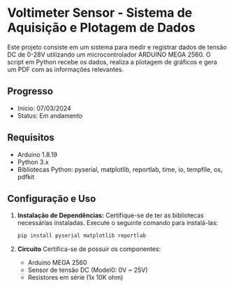 # Voltimeter Sensor - Sistema de Aquisição e Plotagem de Dados

Este projeto consiste em um sistema para medir e registrar dados de tensão DC de 0-28V utilizando um microcontrolador ARDUINO MEGA 2560. O script em Python recebe os dados, realiza a plotagem de gráficos e gera um PDF com as informações relevantes.

## Progresso

- Início: 07/03/2024 
- Status: Em andamento

## Requisitos

- Arduino 1.8.19
- Python 3.x
- Bibliotecas Python: pyserial, matplotlib, reportlab, time, io, tempfile, os, pdfkit

## Configuração e Uso

1. **Instalação de Dependências:**
   Certifique-se de ter as bibliotecas necessárias instaladas. Execute o seguinte comando para instalá-las:

   ```bash
   pip install pyserial matplotlib reportlab

2. **Circuito**
   Certifica-se de possuir os componentes:

   - Arduino MEGA 2560
   - Sensor de tensão DC (Model0: 0V ~ 25V)
   - Resistores em série (1x 10K ohm)